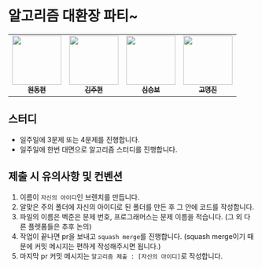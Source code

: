 # 알고리즘 대환장 파티~

<table>
  <tr>
          <td align="center"><a href="https://github.com/Hellol77"><img src="https://github.com/Hellol77.png" width="100px;" alt=""/><br/><sub><b>원동현</b></sub></a><br/></td>
               <td align="center"><a href="https://github.com/corinthionia"><img src="https://github.com/corinthionia.png" width="100px;" alt=""/><br/><sub><b>김주현</b></sub></a><br/></td>
             <td align="center"><a href="https://github.com/seungboshim"><img src="https://github.com/seungboshim.png" width="100px;" alt=""/><br/><sub><b>심승보</b></sub></a><br/></td>
              <td align="center"><a href="https://github.com/cokemania2"><img src="https://github.com/cokemania2.png" width="100px;" alt=""/><br/><sub><b>고명진</b></sub></a><br/></td>
  </tr>
</table>

## 스터디
- 일주일에 3문제 또는 4문제를 진행합니다.
- 일주일에 한번 대면으로 알고리즘 스터디를 진행합니다.

## 제출 시 유의사항 및 컨벤션

1. 이름이 `자신의 아이디`인 브렌치를 만듭니다.
2. 알맞은 주의 폴더에 자신의 아이디로 된 폴더를 만든 후 그 안에 코드를 작성합니다.
3. 파일의 이름은 벡준은 문제 번호, 프로그래머스는 문제 이름을 적습니다. (그 외 다른 플렛폼들은 추후 논의)
4. 작업이 끝나면 pr을 보내고 `squash merge`를 진행합니다. (squash merge이기 때문에 커밋 메시지는 편하게 작성해주시면 됩니다.)
5. 마지막 pr 커밋 메시지는 `알고리즘 제출 : [자신의 아이디]`로 작성합니다.
